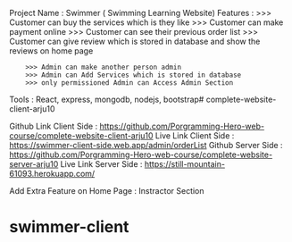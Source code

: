 Project Name : Swimmer ( Swimming Learning Website)
Features : >>> Customer can buy the services which is they like
        >>> Customer can make payment online
        >>> Customer can see their previous order list
        >>> Customer can give review which is stored in database and show the reviews on home page

        >>> Admin can make another person admin
        >>> Admin can Add Services which is stored in database 
        >>> only permissioned Admin can Access Admin Section

Tools : React, express, mongodb, nodejs, bootstrap# complete-website-client-arju10



Github Link Client Side : https://github.com/Porgramming-Hero-web-course/complete-website-client-arju10
Live Link Client Side : https://swimmer-client-side.web.app/admin/orderList
Github Server Side : https://github.com/Porgramming-Hero-web-course/complete-website-server-arju10
Live Link Server Side : https://still-mountain-61093.herokuapp.com/


Add Extra Feature on Home Page : Instractor Section
# swimmer-client
